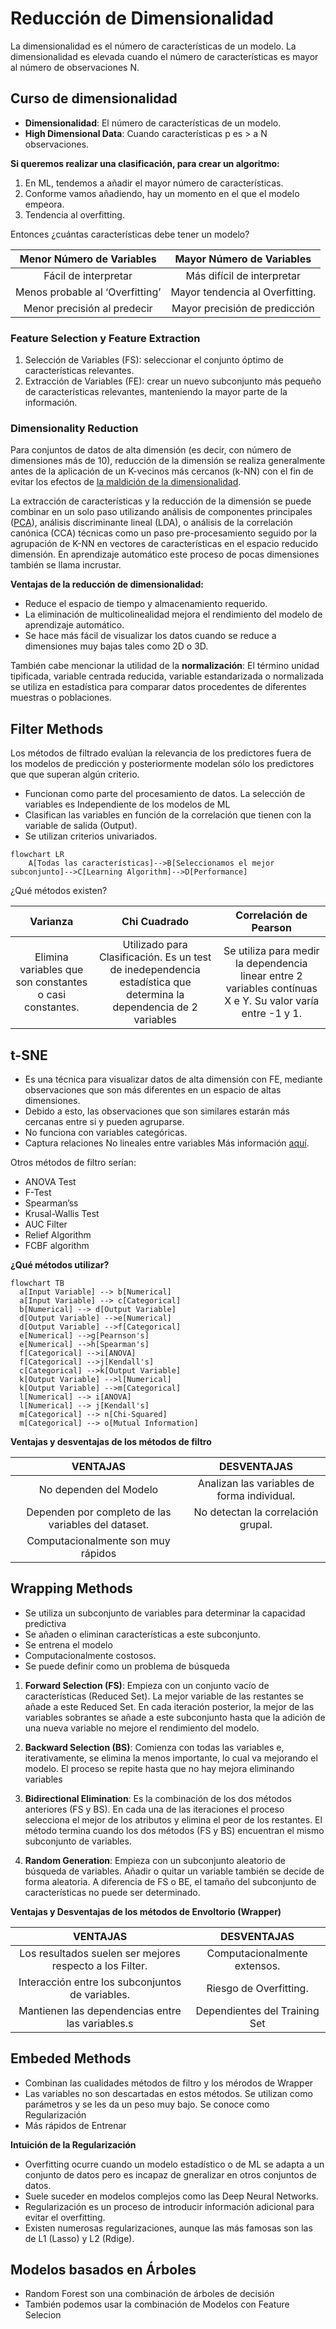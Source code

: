 # Reducción de Dimensionalidad

La dimensionalidad es el número de características de un modelo.
La dimensionalidad es elevada cuando el número de características es mayor al número de observaciones N.

## Curso de dimensionalidad
- <strong>Dimensionalidad</strong>: El número de características de un modelo.
- <strong>High Dimensional Data</strong>: Cuando características p es > a N observaciones.

<strong>Si queremos realizar una clasificación, para crear un algoritmo:</strong>
1. En ML, tendemos a añadir el mayor número de características.
2. Conforme vamos añadiendo, hay un momento en el que el modelo empeora.
3. Tendencia al overfitting.

Entonces ¿cuántas características debe tener un modelo?

| Menor Número de Variables | Mayor Número de Variables |
| :-------------: | :-------------: |
| Fácil de interpretar | Más difícil de interpretar |
| Menos probable al ‘Overfitting’  | Mayor tendencia al Overfitting.  |
| Menor precisión al predecir  | Mayor precisión de predicción  |

### Feature Selection y Feature Extraction

1. Selección de Variables (FS): seleccionar el conjunto óptimo de características relevantes.
2. Extracción de Variables (FE): crear un nuevo subconjunto más pequeño de características relevantes, manteniendo la mayor parte de la información.

### Dimensionality Reduction

Para conjuntos de datos de alta dimensión (es decir, con número de dimensiones más de 10), reducción de la dimensión se realiza generalmente antes de la aplicación de un K-vecinos más cercanos (k-NN) con el fin de evitar los efectos de [la maldición de la dimensionalidad](https://es.wikipedia.org/wiki/Maldici%C3%B3n_de_la_dimensi%C3%B3n). 

La extracción de características y la reducción de la dimensión se puede combinar en un solo paso utilizando análisis de componentes principales ([PCA](https://es.wikipedia.org/wiki/An%C3%A1lisis_de_componentes_principales)), análisis discriminante lineal (LDA), o análisis de la correlación canónica (CCA) técnicas como un paso pre-procesamiento seguido por la agrupación de K-NN en vectores de características en el espacio reducido dimensión. En aprendizaje automático este proceso de pocas dimensiones también se llama incrustar.​

<strong>Ventajas de la reducción de dimensionalidad:</strong>
- Reduce el espacio de tiempo y almacenamiento requerido.
- La eliminación de multicolinealidad mejora el rendimiento del modelo de aprendizaje automático.
- Se hace más fácil de visualizar los datos cuando se reduce a dimensiones muy bajas tales como 2D o 3D.

También cabe mencionar la utilidad de la <strong>normalización</strong>:
El término unidad tipificada, variable centrada reducida, variable estandarizada o normalizada se utiliza en estadística para comparar datos procedentes de diferentes muestras o poblaciones.

## Filter Methods

Los métodos de filtrado evalúan la relevancia de los predictores fuera de los modelos de predicción y posteriormente modelan sólo los predictores que que superan algún criterio.

- Funcionan como parte del procesamiento de datos. La selección de variables es Independiente de los modelos de ML
- Clasifican las variables en función de la correlación que tienen con la variable de salida (Output).
- Se utilizan criterios univariados.
```mermaid
flowchart LR
    A[Todas las características]-->B[Seleccionamos el mejor subconjunto]-->C[Learning Algorithm]-->D[Performance]
 ```

¿Qué métodos existen?

| Varianza | Chi Cuadrado | Correlación de Pearson |
| :-------------: | :-------------: | :-------------: |
  | Elimina variables que son constantes o casi constantes.| Utilizado para Clasificación. Es un test de inedependencia estadística que determina la dependencia de 2 variables | Se utiliza para medir la dependencia linear entre 2 variables contínuas X e Y. Su valor varía entre -1 y 1.  |

 ## t-SNE 

- Es una técnica para visualizar datos de alta dimensión con FE, mediante observaciones que son más diferentes en un espacio de altas dimensiones.
- Debido a esto, las observaciones que son similares estarán más cercanas entre si y pueden agruparse.
- No funciona con variables categóricas.
- Captura relaciones No lineales entre variables
Más información [aquí](https://datascientest.com/es/comprende-el-algoritmo-t-sne-en-3-pasos).

Otros métodos de filtro serían:
- ANOVA Test
- F-Test
- Spearman’ss
- Krusal-Wallis Test
- AUC Filter
- Relief Algorithm
- FCBF algorithm

<strong> ¿Qué métodos utilizar? </strong>

```mermaid
flowchart TB
  a[Input Variable] --> b[Numerical]
  a[Input Variable] --> c[Categorical]
  b[Numerical] --> d[Output Variable]
  d[Output Variable] -->e[Numerical]
  d[Output Variable] -->f[Categorical]
  e[Numerical] -->g[Pearnson's]
  e[Numerical] -->h[Spearman's]
  f[Categorical] -->i[ANOVA]
  f[Categorical] -->j[Kendall's]
  c[Categorical] -->k[Output Variable]
  k[Output Variable] -->l[Numerical]
  k[Output Variable] -->m[Categorical]
  l[Numerical] --> i[ANOVA]
  l[Numerical] --> j[Kendall's]
  m[Categorical] --> n[Chi-Squared]
  m[Categorical] --> o[Mutual Information]
```
  
<strong>Ventajas y desventajas de los métodos de filtro</strong>

| VENTAJAS | DESVENTAJAS |
| :-------------: | :-------------: |
| No dependen del Modelo |  Analizan las variables de forma individual. |
| Dependen por completo de las variables del dataset.  | No detectan la correlación grupal.  |
| Computacionalmente son muy rápidos  |   |

## Wrapping Methods

- Se utiliza un subconjunto de variables para determinar la capacidad predictiva
- Se añaden o eliminan características a este subconjunto.
- Se entrena el modelo
- Computacionalmente costosos.
- Se puede definir como un problema de búsqueda
1. <strong>Forward Selection (FS)</strong>:
Empieza con un conjunto vacío de características (Reduced Set). La mejor variable de las restantes se añade a este Reduced Set. En cada iteración posterior, la mejor de las variables sobrantes se añade a este subconjunto hasta que la adición de una nueva variable no mejore el rendimiento del modelo.

2. <strong>Backward Selection (BS)</strong>: Comienza con todas las variables e, iterativamente, se elimina la menos importante, lo cual va mejorando el modelo. El proceso se repite hasta que no hay mejora eliminando variables

3. <strong>Bidirectional Elimination</strong>: Es la combinación de los dos métodos anteriores (FS y BS). En cada una de las iteraciones el proceso selecciona el mejor de los atributos y elimina el peor de los restantes. El método termina cuando los dos métodos (FS y BS) encuentran el mismo subconjunto de variables.

4. <strong>Random Generation</strong>: Empieza con un subconjunto aleatorio de búsqueda de variables. Añadir o quitar un variable también se decide de forma aleatoria. A diferencia de FS o BE, el tamaño del subconjunto de características no puede ser determinado.

<strong>Ventajas y Desventajas de los métodos de Envoltorio (Wrapper) </strong>

| VENTAJAS | DESVENTAJAS |
| :-------------: | :-------------: |
| Los resultados suelen ser mejores respecto a los Filter. |  Computacionalmente extensos. |
| Interacción entre los subconjuntos de variables.  | Riesgo de Overfitting.  |
| Mantienen las dependencias entre las variables.s  | Dependientes del Training Set |

## Embeded Methods
- Combinan las cualidades métodos de filtro y los mérodos de Wrapper
- Las variables no son descartadas en estos métodos. Se utilizan como parámetros y se les da un peso muy bajo. Se conoce como Regularización
- Más rápidos de Entrenar

<strong>Intuición de la Regularización</strong>
- Overfitting ocurre cuando un modelo estadístico o de ML se adapta a un conjunto de datos pero es incapaz de gneralizar en otros conjuntos de datos.
- Suele suceder en modelos complejos como las Deep Neural Networks.
- Regularización es un proceso de introducir información adicional para evitar el overfitting.
- Existen numerosas regularizaciones, aunque las más famosas son las de L1 (Lasso) y L2 (Rdige).

## Modelos basados en Árboles

- Random Forest son una combinación de árboles de decisión
- También podemos usar la combinación de Modelos con Feature Selecion
